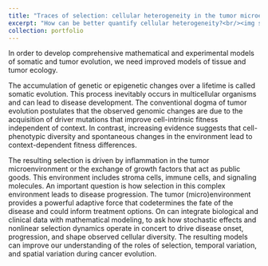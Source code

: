 ```yaml
---
title: "Traces of selection: cellular heterogeneity in the tumor microenvironment"
excerpt: "How can be better quantify cellular heterogeneity?<br/><img src='/images/heterogeneity-01.png' width=500>"
collection: portfolio
---
```


In order to develop comprehensive mathematical and experimental models of somatic and tumor evolution, we need improved models of tissue and tumor ecology.

The accumulation of genetic or epigenetic changes over a lifetime is called somatic evolution. This process inevitably occurs in multicellular organisms and can lead to disease development. The conventional dogma of tumor evolution postulates that the observed genomic changes are due to the acquisition of driver mutations that improve cell-intrinsic fitness independent of context. In contrast, increasing evidence suggests that cell-phenotypic diversity and spontaneous changes in the environment lead to context-dependent fitness differences. 

The resulting selection is driven by inflammation in the tumor microenvironment or the exchange of growth factors that act as public goods. This environment includes stroma cells, immune cells, and signaling molecules. An important question is how selection in this complex environment leads to disease progression. The tumor (micro)environment provides a powerful adaptive force that codetermines the fate of the disease and could inform treatment options. On can integrate biological and clinical data with mathematical modeling, to ask how stochastic effects and nonlinear selection dynamics operate in concert to drive disease onset, progression, and shape observed cellular diversity. The resulting models can improve our understanding of the roles of selection, temporal variation, and spatial variation during cancer evolution.
